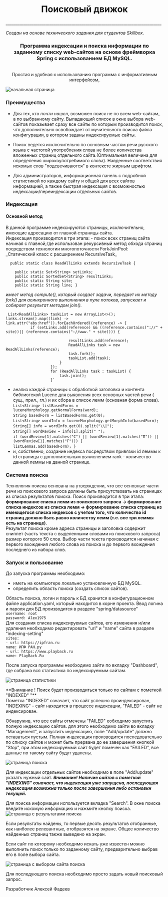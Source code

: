<h1 align="center">
Поисковый движок
</h1>
______________________________________________________________________________

_Создан на основе технического задания для студентов Skillbox._
<div align="center">
<H3>Программа индексации и поиска информации по заданному списку web-сайтов
на основе фреймворка Spring с использованием БД MySQL.</H3>
<br>
 Проcтая и удобная к использованию программа с информативным интерфейсом, 
</div>

![начальная страница](images/img4.png)
<h3> Преимущества </h3>

- Для тех, кто _почти нашел_, возможен поиск не по всем web-сайтам, а по выбранному сайту. Выпадающий список в окне
  выбора web-сайтов показывает сразу все сайты по которым производится поиск, что дополнительно освобождает от
  мучительного поиска файла конфигурации, в котором заданы индексируемые сайты.

- Поиск ведется исключительно по основным частям речи русского языка с частотой употребления слова не более количества
  вложенных страниц отдельного сайта.(Оптимальная величина для определения широкоупотребимого слова). Найденные
  соответствия искомых слов "подсвечиваются" в контексте жирным шрифтом.

- Для администраторов, информационная панель с подробной статистикой по каждому сайту и общей для всех сайтов
  информацией, а также быстрая индексация с возможностью индексации/переиндексации отдельных сайтов.

<h3> Индексация </h3>
<h4> Основной метод </h4>
В данной программе индексируются страницы, исключительно, имеющие адресацию от главной страницы сайта.
<br>
Индексация производится в три этапа:
- поиск всех страниц сайта начиная с главной,где использован рекурсивный метод 
обхода страниц посредством технологии многопоточности ForkJoinPool:
<br>
_Статический класс с расширением RecursiveTask_

`  public static class ReadAllLinks extends RecursiveTask {`

        public static Set<String> setLinks;
        public static SortedSet<String> resultLinks;
        public static String site;
        public static String line; } 

_имеет метод compute(), который создает задачи, передает их методу fork()
для асинхронного выполнения в пуле потоков, запускает и собирает результат методом join()._

` List<ReadAllLinks> taskList = new ArrayList<>();`<br>
`links.stream().map((link) -> link.attr("abs:href")).forEachOrdered((reference) -> {`<br>
`           if (setLinks.add(reference) && ((reference.contains("://" + site))|| (reference.contains("://www." + site)))) {`

                                resultLinks.add(reference);
                                ReadAllLinks task = new ReadAllLinks(reference);
                                task.fork();
                                taskList.add(task);
                            }
                        });
                        for (ReadAllLinks task : taskList) {
                            task.join();
                        }`

- анализ каждой страницы с обработкой заголовка и контента библиотекой Lucene для выявления всех основных частей речи (
  сущ., прил., гл.) и их сбора в список лемм (основная форма слова). <br>
  `List<String> listBasedForms = luceneMorphology.getNormalForms(word);` <br>
  `String basedForm = listBasedForms.get(0);` <br>
  `List<String> wordInfo = luceneMorphology.getMorphInfo(basedForm);` <br>
  `String[] info = wordInfo.get(0).split("\\|");` <br>
  `String[] wordReview = info[1].split(" ");` <br>
  `if (wordReview[1].matches("С") || (wordReview[1].matches("П")) ||
  (wordReview[1].matches("Г"))) {` <br>
  `listLemmas.add(basedForm); }`
- и, собственно, создание индекса посредством привязки id леммы к id страницы с дополнительным вычислением rank -
  количество данной леммы на данной странице.

<h3> Система поиска </h3>

Технология поиска основана на утверждении, что все основные части речи из поискового запроса должны быть присутствовать
на страницах из списка результатов поиска. Поиск производится в три этапа: <br>
**формирование списка лемм из поискового запроса -> формирование списка индексов из списка лемм ->
формирование списка страниц из имеющегося списка индексов с учетом того, что количество id страниц должно быть равно
количеству лемм (т.е. все три леммы есть на странице)**. <br>
Результат поиска кроме адреса страницы и заголовка содержит сниппет (часть текста с выделенными словами из поискового
запроса) размер которого 50 слов. Выбор части текста производится начиная с первого вхождения любого слова из поиска и
до первого вхождения последнего из набора слов.

<h3> Запуск и пользование </h3>

До запуска программы необходимо:

- иметь на компьютере локально установленную БД MySQL.
- определить область поиска (создать список сайтов).

Область поиска, логин и пароль к БД хранится в конфигурационном файле application.yaml, который находится в корне
проекта. Ввод логина и пароля для БД производится в разделе "spring/datasource" <br>
`username: root`<br>
`password: Alex1975` <br>
Для создания списка индексируемых сайтов, его изменения и/или удаления необходимо редактировать "url" и "name" сайта в
разделе "indexing-setting" <br>
`sites:`<br>
`- url: https://ipfran.ru`<br>
`name: ИПФ РАН.ру`<br>
`- url: https://www.playback.ru`<br>
`name: PlayBack.Ru`<br>

После запуска программы необходимо зайти по вкладку "Dashboard", где собрана вся статистика по индексируемым сайтам.
<div>

![страница статистики](images/img1.png)
</div>
**Внимание ! Поиск будет производиться только по сайтам с пометкой "INDEXED" "** <br>
Пометка "INDEXED" означает, что сайт успешно проиндексирован, "INDEXING" - сайт находится
в процессе  индексации, "FAILED" - сайт не индексирован. <br>

Обнаружив, что все сайты отмечены "FAILED" еобходимо запустить полную индексацию сайтов. для этого необходимо зайти во
вкладку "Management", и запустить индексацию, поле "Add/update" должно оставаться пустым. Полная индексация производится
последовательно по списку сайтов и может быть прервана до ее завершения кнопкой "Stop", при этом индексируемый сайт
будет помечен как "FAILED", все данные по такому сайту будут удалены.

![страница поиска](images/img2.png)

Для индексации отдельных сайтов необходимо в поле "Add/update" указать нужный сайт.
**_Внимание! Наличие сайтов с пометкой "INDEXING" означает, что индексация уже запущена, последующая индексация возможна
только после завершения либо остановки текущей._**

Для поиска информации используется вкладка "Search". В окне поиска введите искомую информацию и нажмите кнопку поиска.
![страница с результатами поиска](images/img5.png)

Если результаты найдены, то первые десять результатов отобранные, как наиболее релевантные, отобразятся на экране. Общее
количество найденных страниц также выведено на экран.

Если сайт по которому необходимо искать уже известен можно выполнить поиск только по заданному сайту, предварительно
выбрав его в поле выбора сайта.

![страница с выбором сайта поиска](images/img3.png)

Для последующего поиска необходимо просто задать новый поисковый запрос.

Разработчик Алексей Фадеев

